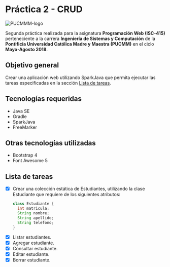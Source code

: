 # Práctica 2 - CRUD

![PUCMMM-logo](https://i.imgur.com/9eEIci9.png)

Segunda práctica realizada para la asignatura **Programación Web (ISC-415)** perteneciente a la carrera **Ingeniería de Sistemas y Computación** de la **Pontificia Universidad Católica Madre y Maestra (PUCMM)** en el ciclo **Mayo-Agosto 2018**.

## Objetivo general

Crear una aplicación web utilizando SparkJava que permita ejecutar las tareas especificadas en la sección [Lista de tareas](#lista-de-tareas).

## Tecnologías requeridas

- Java SE
- Gradle
- SparkJava
- FreeMarker

## Otras tecnologías utilizadas

- Bootstrap 4
- Font Awesome 5

## Lista de tareas

- [X] Crear una colección estática de Estudiantes, utilizando la clase Estudiante que requiere de los siguientes atributos: 
    ```java
    class Estudiante { 
      int matricula;
      String nombre;
      String apellido;
      String telefono;
    }
    ```
- [X] Listar estudiantes.
- [X] Agregar estudiante.
- [X] Consultar estudiante.
- [X] Editar estudiante.
- [X] Borrar estudiante.